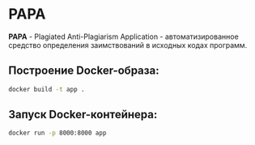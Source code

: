 # PAPA

**PAPA** - Plagiated Anti-Plagiarism Application - автоматизированное средство определения заимствований в исходных
кодах программ.

## Построение Docker-образа:

```bash
docker build -t app .
```

## Запуск Docker-контейнера:

```bash
docker run -p 8000:8000 app
```
